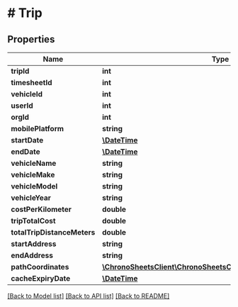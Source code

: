 # # Trip

## Properties

Name | Type | Description | Notes
------------ | ------------- | ------------- | -------------
**tripId** | **int** |  | [optional]
**timesheetId** | **int** |  | [optional]
**vehicleId** | **int** |  | [optional]
**userId** | **int** |  | [optional]
**orgId** | **int** |  | [optional]
**mobilePlatform** | **string** |  | [optional]
**startDate** | [**\DateTime**](\DateTime.md) |  | [optional]
**endDate** | [**\DateTime**](\DateTime.md) |  | [optional]
**vehicleName** | **string** |  | [optional]
**vehicleMake** | **string** |  | [optional]
**vehicleModel** | **string** |  | [optional]
**vehicleYear** | **string** |  | [optional]
**costPerKilometer** | **double** |  | [optional]
**tripTotalCost** | **double** |  | [optional]
**totalTripDistanceMeters** | **double** |  | [optional]
**startAddress** | **string** |  | [optional]
**endAddress** | **string** |  | [optional]
**pathCoordinates** | [**\ChronoSheetsClient\ChronoSheetsClientLibModel\TripCoordinate[]**](TripCoordinate.md) |  | [optional]
**cacheExpiryDate** | [**\DateTime**](\DateTime.md) |  | [optional]

[[Back to Model list]](../../README.md#models) [[Back to API list]](../../README.md#endpoints) [[Back to README]](../../README.md)
